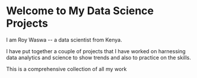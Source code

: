 # Welcome to My Data Science Projects

I am Roy Waswa -- a data scientist from Kenya. </br>

I have put together a couple of projects that I have worked on harnessing data analytics and science to show trends and also to practice on the skills.

This is a comprehensive collection of all my work
```{tableofcontents}
```
